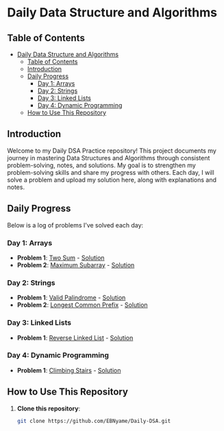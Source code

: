 # Daily Data Structure and Algorithms

## Table of Contents
- [Daily Data Structure and Algorithms](#daily-data-structure-and-algorithms)
  - [Table of Contents](#table-of-contents)
  - [Introduction](#introduction)
  - [Daily Progress](#daily-progress)
    - [Day 1: Arrays](#day-1-arrays)
    - [Day 2: Strings](#day-2-strings)
    - [Day 3: Linked Lists](#day-3-linked-lists)
    - [Day 4: Dynamic Programming](#day-4-dynamic-programming)
  - [How to Use This Repository](#how-to-use-this-repository)




## Introduction
Welcome to my Daily DSA Practice repository! This project documents my journey in mastering Data Structures and Algorithms through consistent problem-solving, notes, and solutions. My goal is to strengthen my problem-solving skills and share my progress with others. Each day, I will solve a problem and upload my solution here, along with explanations and notes.


## Daily Progress
Below is a log of problems I’ve solved each day:

### Day 1: Arrays
- **Problem 1**: [Two Sum](https://leetcode.com/problems/two-sum) - [Solution](arrays/two_sum.py)
- **Problem 2**: [Maximum Subarray](https://leetcode.com/problems/maximum-subarray) - [Solution](arrays/maximum_subarray.py)

### Day 2: Strings
- **Problem 1**: [Valid Palindrome](https://leetcode.com/problems/valid-palindrome) - [Solution](strings/valid_palindrome.py)
- **Problem 2**: [Longest Common Prefix](https://leetcode.com/problems/longest-common-prefix) - [Solution](strings/longest_common_prefix.py)

### Day 3: Linked Lists
- **Problem 1**: [Reverse Linked List](https://leetcode.com/problems/reverse-linked-list) - [Solution](linked_lists/reverse_linked_list.py)

### Day 4: Dynamic Programming
- **Problem 1**: [Climbing Stairs](https://leetcode.com/problems/climbing-stairs) - [Solution](dp/climbing_stairs.py)


## How to Use This Repository
1. **Clone this repository**:
   ```bash
   git clone https://github.com/EBNyame/Daily-DSA.git



